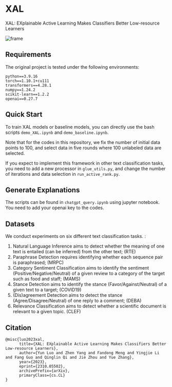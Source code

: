 # XAL
XAL: EXplainable Active Learning Makes Classifiers Better Low-resource Learners


![frame](https://github.com/LuoXiaoHeics/XAL/assets/48611831/e6f1dfc1-1f6b-413b-b2f6-ae4321766138)


## Requirements

The original project is tested under the following environments:

```
python==3.9.16
torch==1.10.1+cu111
transformers==4.28.1
numpy==1.24.2
scikit-learn==1.2.2
openai==0.27.7
```



## Quick Start
To train XAL models or baseline models, you can directly use the bash scripts ```demo_XAL.ipynb``` and ```demo_baseline.ipynb```. 

Note that for the codes in this repository, we fix the number of initial data points to 100, and select data in five rounds where 100 unlabeled data are selected. 

If you expect to implement this framework in other text classification tasks, you need to add a new processor in ```glue_utils.py```, and change the number of iterations and data selection in ```run_active_rank.py```.


## Generate Explanations
The scripts can be found in ```chatgpt_query.ipynb``` using jupyter notebook. You need to add your openai key to the codes. 


## Datasets
We conduct experiments on six different text classification tasks. :
1. Natural Language Inference aims to detect whether the meaning of one text is entailed (can be inferred) from the other text; (RTE)
2. Paraphrase Detection requires identifying whether each sequence pair is paraphrased; (MRPC)
3. Category Sentiment Classification aims to identify the sentiment (Positive/Negative/Neutral) of a given review to a category of the target such as food and staff; (MAMS)
4. Stance Detection aims to identify the stance (Favor/Against/Neutral) of a given text to a target; (COVID19)
5. (Dis)agreement Detection aims to detect the stance (Agree/Disagree/Neutral) of one reply to a comment; (DEBA)
6. Relevance Classification aims to detect whether a scientific document is relevant to a given topic. (CLEF)


## Citation
```
@misc{luo2023xal,
      title={XAL: EXplainable Active Learning Makes Classifiers Better Low-resource Learners}, 
      author={Yun Luo and Zhen Yang and Fandong Meng and Yingjie Li and Fang Guo and Qinglin Qi and Jie Zhou and Yue Zhang},
      year={2023},
      eprint={2310.05502},
      archivePrefix={arXiv},
      primaryClass={cs.CL}
}
```


